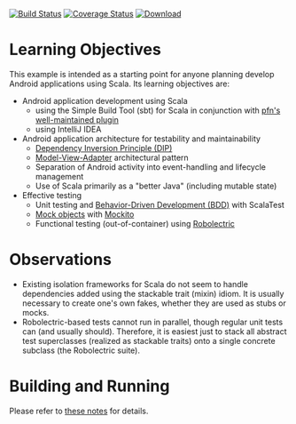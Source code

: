 [![Build Status](https://travis-ci.org/LoyolaChicagoCode/clickcounter-android-scala.svg?branch=master)](https://travis-ci.org/LoyolaChicagoCode/clickcounter-android-scala) 
[![Coverage Status](https://img.shields.io/coveralls/LoyolaChicagoCode/clickcounter-android-scala.svg)](https://coveralls.io/r/LoyolaChicagoCode/clickcounter-android-scala) 
[![Download](https://api.bintray.com/packages/loyolachicagocode/generic/clickcounter-android-scala/images/download.svg) ](https://bintray.com/loyolachicagocode/generic/clickcounter-android-scala/_latestVersion)

# Learning Objectives

This example is intended as a starting point for anyone planning develop
Android applications using Scala. Its learning objectives are:

- Android application development using Scala
    - using the Simple Build Tool (sbt) for Scala in conjunction with 
      [pfn's well-maintained plugin](https://github.com/pfn/android-sdk-plugin)
    - using IntelliJ IDEA
- Android application architecture for testability and maintainability
    - [Dependency Inversion Principle (DIP)](http://en.wikipedia.org/wiki/Dependency_inversion_principle)
    - [Model-View-Adapter](http://en.wikipedia.org/wiki/Model-view-adapter) architectural pattern
    - Separation of Android activity into event-handling and lifecycle management
    - Use of Scala primarily as a "better Java" (including mutable state)
- Effective testing
    - Unit testing and [Behavior-Driven Development (BDD)](http://en.wikipedia.org/wiki/Behavior-driven_development) 
      with ScalaTest
    - [Mock objects](http://en.wikipedia.org/wiki/Mock_object) with [Mockito](http://mockito.googlecode.com/)
    - Functional testing (out-of-container) using [Robolectric](http://robolectric.org/)

# Observations

- Existing isolation frameworks for Scala do not seem to handle dependencies
  added using the stackable trait (mixin) idiom. It is usually necessary to
  create one's own fakes, whether they are used as stubs or mocks.
- Robolectric-based tests cannot run in parallel, though regular unit tests
  can (and usually should). Therefore, it is easiest just to stack all
  abstract test superclasses (realized as stackable traits) onto a single
  concrete subclass (the Robolectric suite).


# Building and Running

Please refer to [these notes](http://lucoodevcourse.github.io/notes/scalaandroiddev.html) for details.

